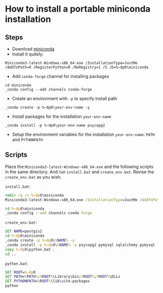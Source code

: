 
# How to install a portable miniconda installation

## Steps

  * Download [miniconda](https://repo.anaconda.com/miniconda/Miniconda3-latest-Windows-x86_64.exe)
  * Install it quitely: 
```
Miniconda3-latest-Windows-x86_64.exe /InstallationType=JustMe /AddToPath=0 /RegisterPython=0 /NoRegistry=1 /S /D=%~dp0\miniconda
```
  * Add `conda-forge` channel for installing packages
```
cd miniconda
_conda config --add channels conda-forge
```
  * Create an environment with `-p` to specify install path
```
_conda create -p %~dp0\your-env-name -y
```
  * Install packages for the installation `your-env-name`
```
_conda install -p %~dp0\your-env-name psycopg2
```
  * Setup the environment variables for the installation `your-env-name`: `PATH` and `PYTHONPATH`
  
  
## Scripts

Place the `Miniconda3-latest-Windows-x86_64.exe` and the following scripts in the same directory. And run `install.bat` and `create_env.bat`. Revise the `create_env.bat` as you wish.

`install.bat`:
```cmd
rmdir /q /s %~dp0\miniconda
Miniconda3-latest-Windows-x86_64.exe /InstallationType=JustMe /AddToPath=0 /RegisterPython=0 /NoRegistry=1 /S /D=%~dp0\miniconda

cd %~dp0\miniconda
_conda config --add channels conda-forge
```

`create_env.bat`:
```cmd
SET NAME=postgis2
cd %~dp0\miniconda
_conda create -p %~dp0\%NAME% -y
_conda install -p %~dp0\%NAME% -y psycopg2 pymysql sqlalchemy pymysql
copy %~dp0\python.bat .
cd ..
```

`python.bat`:
```cmd
SET ROOT=%~dp0
SET PATH=%PATH%;%ROOT%\Library\bin;%ROOT%;%ROOT%\DLLs
SET PYTHONPATH=%ROOT%\lib\site-packages
python
```
